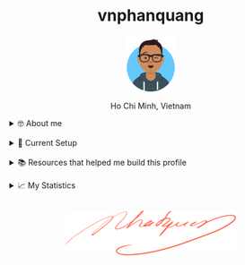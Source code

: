 <h1 align="center">vnphanquang</h1>

<p align="center">
  <a href="https://github.com/vnphanquang" target="_blank">
    <img src="./.github/images/avataaars.svg" alt="vnphanquang" height="100"/>
  </a>
</p>

<p align="center">Ho Chi Minh, Vietnam</p>

<details>
  <summary>🤓 About me</summary>

  <details align="center">
    <summary>My story</summary>
    <details align="center">
      <summary>Expand to see more of this</summary>
      <details align="center">
        <summary>Make this open to see some miracles</summary>
        <details align="center">
          <summary>You are getting there, keep going!</summary>
          <details align="center">
            <summary>You do really want to see how this ends, don't you?</summary>
            <details align="center">
              <summary>Well I have some exciting news to tell you</summary>
              <details align="center">
                <summary>You just wasted 5 seconds for this crap</summary>
                <details align="center">
                  <summary>Get your butt back to work</summary>
                  <details align="center">
                    <summary>Shame on you I have no story</summary>
                    <details align="center">
                      <summary>Okay now you are getting me annoyed...</summary>
                      <details align="center">
                        <summary>Okay okay, I will tell you my story, geez louise!</summary>
                        <details align="center">
                          <summary>It goes like this:</summary>
                          <details align="center">
                            <summary>...</summary>
                          </details>
                        </details>
                      </details>
                    </details>
                  </details>
                </details>
              </details>
            </details>
          </details>
        </details>
      </details>
    </details>
  </details>

  <br />

  My name is Quang Phan. I am a learner and a developer. This is where I dedicate my energy to the open source community.

  You are probably bored already so get back to whatever you were doing. See you out there on the field.

  In case you want to reach me, find me at `vnphanquang` on most social platforms.

  Cheers!
</details>

<br />

<details>
  <summary>💾 Current Setup</summary>
  <br />

My keyboard: [ZSA Moonlander](https://www.zsa.io/moonlander) [![monkeytype.badge]][monkeytype]

See my [.config] here for all my setup.

I mostly use Linux: [i3wm] & [polybar], [alacritty], [fish], [tmux], [neovim],

[![setup screenshot][local.images.setup]][.config]

I also use mac at work sometimes but only when i am forced too 😂.

</details>

<br />

<details>
  <summary>📚 Resources that helped me build this profile</summary>
  <br />

- [`awesome` collection of Github profiles](https://github.com/abhisheknaiidu/awesome-github-profile-readme#icons-) for inspiration
- [simpleicons](https://simpleicons.org/) for svg icons
- [getavataaars](https://getavataaars.com/) for avatar generation
- [wakatime](https://wakatime.com/dashboard), [wakatime-vscode](https://marketplace.visualstudio.com/items?itemName=WakaTime.vscode-wakatime) and the [anmol098/waka-readme-stats](https://github.com/anmol098/waka-readme-stats) github action for the coding stats section at end of this profile.

glhf!
</details>

<br />

<details>
  <summary>📈 My Statistics</summary>
  <br />

<!--START_SECTION:waka-->
![Code Time](http://img.shields.io/badge/Code%20Time-4%2C272%20hrs%2048%20mins-blue)

![Profile Views](http://img.shields.io/badge/Profile%20Views-1-blue)

**I'm an Early 🐤** 

```text
🌞 Morning                4017 commits        ███████░░░░░░░░░░░░░░░░░░   28.03 % 
🌆 Daytime                5050 commits        █████████░░░░░░░░░░░░░░░░   35.24 % 
🌃 Evening                5030 commits        █████████░░░░░░░░░░░░░░░░   35.10 % 
🌙 Night                  235 commits         ░░░░░░░░░░░░░░░░░░░░░░░░░   01.64 % 
```
📅 **I'm Most Productive on Friday** 

```text
Monday                   2023 commits        ████░░░░░░░░░░░░░░░░░░░░░   14.12 % 
Tuesday                  2107 commits        ████░░░░░░░░░░░░░░░░░░░░░   14.70 % 
Wednesday                2068 commits        ████░░░░░░░░░░░░░░░░░░░░░   14.43 % 
Thursday                 1609 commits        ███░░░░░░░░░░░░░░░░░░░░░░   11.23 % 
Friday                   2571 commits        ████░░░░░░░░░░░░░░░░░░░░░   17.94 % 
Saturday                 2189 commits        ████░░░░░░░░░░░░░░░░░░░░░   15.27 % 
Sunday                   1765 commits        ███░░░░░░░░░░░░░░░░░░░░░░   12.32 % 
```


📊 **This Week I Spent My Time On** 

```text
🕑︎ Time Zone: Asia/Ho_Chi_Minh

💬 Programming Languages: 
Svelte                   17 hrs 23 mins      ██████████░░░░░░░░░░░░░░░   38.98 % 
TypeScript               8 hrs 30 mins       █████░░░░░░░░░░░░░░░░░░░░   19.06 % 
JavaScript               5 hrs 30 mins       ███░░░░░░░░░░░░░░░░░░░░░░   12.34 % 
YAML                     3 hrs 2 mins        ██░░░░░░░░░░░░░░░░░░░░░░░   06.81 % 
Markdown                 2 hrs 22 mins       █░░░░░░░░░░░░░░░░░░░░░░░░   05.34 % 

🔥 Editors: 
Neovim                   43 hrs 33 mins      ████████████████████████░   97.62 % 
VS Code                  1 hr 3 mins         █░░░░░░░░░░░░░░░░░░░░░░░░   02.38 % 

💻 Operating System: 
Linux                    43 hrs 33 mins      ████████████████████████░   97.62 % 
Windows                  1 hr 3 mins         █░░░░░░░░░░░░░░░░░░░░░░░░   02.38 % 
```

**I Mostly Code in TypeScript** 

```text
TypeScript               22 repos            ███████░░░░░░░░░░░░░░░░░░   29.33 % 
JavaScript               22 repos            ███████░░░░░░░░░░░░░░░░░░   29.33 % 
Svelte                   12 repos            ████░░░░░░░░░░░░░░░░░░░░░   16.00 % 
CSS                      3 repos             █░░░░░░░░░░░░░░░░░░░░░░░░   04.00 % 
Jupyter Notebook         1 repo              ░░░░░░░░░░░░░░░░░░░░░░░░░   01.33 % 
```




 Last Updated on 16/04/2025 00:42:39 UTC
<!--END_SECTION:waka-->

</details>


<br />

<p align="center">
  <a href="https://github.com/vnphanquang" target="_blank">
    <img src="./.github/images/signature.svg" height="80" />
  </a>
</p>

[monkeytype.badge]: https://img.shields.io/endpoint?style=for-the-badge&url=https%3A%2F%2Fmonkeytype-badge-vhd5lan7mmhz.runkit.sh%3Fmessage%3D110wpm%26label%3Dmonkeytype%26logoVariant%3Done
[monkeytype]: https://monkeytype.com/

[alacritty]: https://alacritty.org/
[polybar]: https://github.com/polybar/polybar
[i3wm]: https://i3wm.org/
[tmux]: https://github.com/tmux/tmux/wiki
[fish]: https://fishshell.com/
[neovim]: https://neovim.io/
[vscode]: https://code.visualstudio.com/
[vscode.vim]: https://marketplace.visualstudio.com/items?itemName=vscodevim.vim

[.config]: https://github.com/vnphanquang/.config
[local.images.setup]: ./.github/images/setup.png

